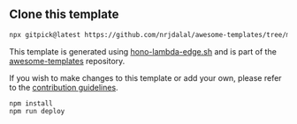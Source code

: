 ## Clone this template

```bash
npx gitpick@latest https://github.com/nrjdalal/awesome-templates/tree/main/hono-apps/hono-lambda-edge
```

This template is generated using [hono-lambda-edge.sh](https://github.com/nrjdalal/awesome-templates/blob/main/.github/.scripts/hono-lambda-edge.sh) and is part of the [awesome-templates](https://github.com/nrjdalal/awesome-templates) repository.

If you wish to make changes to this template or add your own, please refer to the [contribution guidelines](https://github.com/nrjdalal/awesome-templates?tab=readme-ov-file#contributing).


```
npm install
npm run deploy
```
